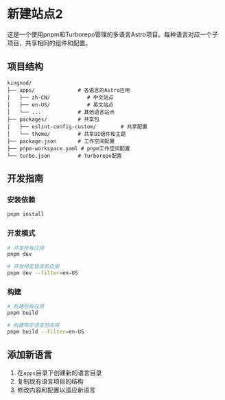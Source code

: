 # 新建站点2



这是一个使用pnpm和Turborepo管理的多语言Astro项目。每种语言对应一个子项目，共享相同的组件和配置。

## 项目结构

```
kingnod/
├── apps/              # 各语言的Astro应用
│   ├── zh-CN/            # 中文站点
│   ├── en-US/            # 英文站点
│   └── ...            # 其他语言站点
├── packages/          # 共享包
│   ├── eslint-config-custom/        # 共享配置
│   └── theme/         # 共享UI组件和主题
├── package.json       # 工作空间配置
├── pnpm-workspace.yaml # pnpm工作空间配置
└── turbo.json         # Turborepo配置
```

## 开发指南

### 安装依赖

```bash
pnpm install
```

### 开发模式

```bash
# 开发所有应用
pnpm dev

# 开发特定语言的应用
pnpm dev --filter=en-US
```

### 构建

```bash
# 构建所有应用
pnpm build

# 构建特定语言的应用
pnpm build --filter=en-US
```

## 添加新语言

1. 在`apps`目录下创建新的语言目录
2. 复制现有语言项目的结构
3. 修改内容和配置以适应新语言
